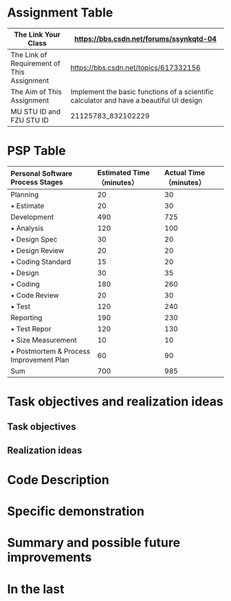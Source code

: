 # Assignment Table
| The Link Your Class |https://bbs.csdn.net/forums/ssynkqtd-04 |
| ----------------- |--------------- |
| The Link of Requirement of This Assignment | https://bbs.csdn.net/topics/617332156 |
| The Aim of This Assignment | Implement the basic functions of a scientific calculator and have a beautiful UI design |
| MU STU ID and FZU STU ID |21125783_832102229 |
# PSP Table
| Personal Software Process Stages   | Estimated Time（minutes） | Actual Time（minutes） |
| :-------------------------------------- | :------------------------ | :--------------------- |
| Planning                                |       20                    |                  30      |
| • Estimate                              |        20                   |  30                      |
| Development                             |   490                        |          725              | 
| • Analysis                              |       120                    |                100        |
| • Design Spec                           |    30                       |                    20    |
| • Design Review                         |      20                     |               20         |
| • Coding Standard                       |    15                       |          20              |
| • Design                                |   30                        |           35             |
| • Coding                                |  180                         |                  260      |
| • Code Review                           |          20                 |               30         |
| • Test                                  |    120                       |       240                 |
| Reporting                               |         190                  |                230        |
| • Test Repor                            |  120                         |       130                 |
| • Size Measurement                      |        10                   |                    10    |
| • Postmortem & Process Improvement Plan |       60                    |             90           |
| Sum                                 |   700                        |                985        |
# Task objectives and realization ideas
## Task objectives
## Realization ideas
# Code Description
# Specific demonstration
# Summary and possible future improvements
# In the last